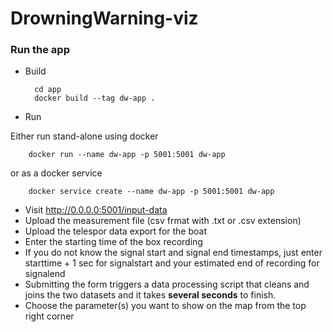 # DrowningWarning-viz
### Run the app

- Build

        cd app
        docker build --tag dw-app .
       
- Run

Either run stand-alone using docker
        
        docker run --name dw-app -p 5001:5001 dw-app

or as a docker service

        docker service create --name dw-app -p 5001:5001 dw-app

- Visit http://0.0.0.0:5001/input-data
- Upload the measurement file (csv frmat with .txt or .csv extension)
- Upload the telespor data export for the boat
- Enter the starting time of the box recording
- If you do not know the signal start and signal end timestamps, just enter starttime + 1 sec for signalstart and your estimated end of recording for signalend
- Submitting the form triggers a data processing script that cleans and joins the two datasets and it takes __several seconds__ to finish.
- Choose the parameter(s) you want to show on the map from the top right corner
